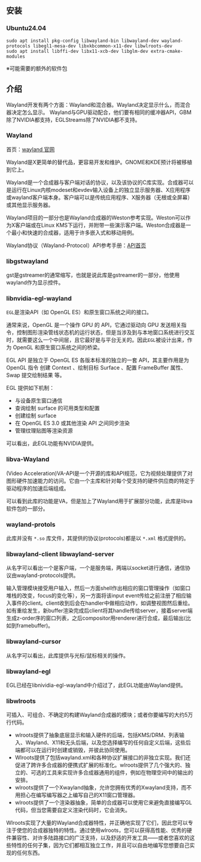 ## 安装

### Ubuntu24.04

```
sudo apt install pkg-config libwayland-bin libwayland-dev wayland-protocols libegl1-mesa-dev libxkbcommon-x11-dev libwlroots-dev
sudo apt install libffi-dev libx11-xcb-dev libglm-dev extra-cmake-modules
```

※可能需要的额外的软件包

## 介绍

Wayland开发有两个方面：Wayland和混合器。Wayland决定显示什么，而混合器决定怎么显示。
Wayland与GPU驱动配合，他们要有相同的缓冲器API，GBM除了NVIDIA都支持，EGLStreams除了NVIDIA都不支持。

### Wayland

首页：[wayland 官网](https://wayland.freedesktop.org/)

Wayland是X更简单的替代品，更容易开发和维护。GNOME和KDE预计将被移植到它上。

Wayland是一个合成器与客户端对话的协议，以及该协议的C库实现。合成器可以是运行在Linux内核modeset和evdev输入设备上的独立显示服务器、X应用程序或wayland客户端本身。客户端可以是传统应用程序、X服务器（无根或全屏幕）或其他显示服务器。

Wayland项目的一部分也是Wayland合成器的Weston参考实现。Weston可以作为X客户端或在Linux KMS下运行，并附带一些演示客户端。Weston合成器是一个最小和快速的合成器，适用于许多嵌入式和移动用例。

Wayland协议（Wayland-Protocol）API参考手册：[API首页](https://wayland.freedesktop.org/docs/html/)

### libgstwayland

gst是gstreamer的通常缩写，也就是说此库是gstreamer的一部分，他使用wayland作为显示控件。

### libnvidia-egl-wayland

`EGL`是渲染API（如 OpenGL ES）和原生窗口系统之间的接口。

通常来说，OpenGL 是一个操作 GPU 的 API，它通过驱动向 GPU 发送相关指令，控制图形渲染管线状态机的运行状态，但是当涉及到与本地窗口系统进行交互时，就需要这么一个中间层，且它最好是与平台无关的。因此`EGL`被设计出来，作为 OpenGL 和原生窗口系统之间的桥梁。

EGL API 是独立于 OpenGL ES 各版本标准的独立的一套 API，其主要作用是为 OpenGL 指令 创建 Context 、绘制目标 Surface 、配置 FrameBuffer 属性、Swap 提交绘制结果 等。 

EGL 提供如下机制：

- 与设备原生窗口通信
- 查询绘制 surface 的可用类型和配置
- 创建绘制 surface
- 在 OpenGL ES 3.0 或其他渲染 API 之间同步渲染
- 管理纹理贴图等渲染资源

可以看出，此EGL功能有NVIDIA提供。

### libva-Wayland

(Video Acceleration)VA-API是一个开源的库和API规范，它为视频处理提供了对图形硬件加速能力的访问。它由一个主库和针对每个受支持的硬件供应商的特定于驱动程序的加速后端组成。

可以看到此库的功能是VA，但是加上了Wayland用于扩展部分功能，此库是libva软件包的一部分。

### wayland-protols

此库并没有 `*.so` 库文件，其提供的协议(protocols)都是以 `*.xml` 格式提供的。

### libwayland-client libwayland-server

从名字可以看出一个是客户端，一个是服务端，两端以socket进行通信，通信协议由wayland-protocols提供。

输入管理模块接受用户输入，然后一方面shell作出相应的窗口管理操作（如窗口堆栈的改变，focus的变化等），另一方面将该input event传给之前注册了相应输入事件的client。client收到后会在handler中做相应动作，如调整视图然后重绘。如有重绘发生，新buffer渲染完成后client将其handle传给server，接着server端生成z-order序的窗口列表，之后compositor用renderer进行合成，最后输出(比如到framebuffer)。

### libwayland-cursor

从名字可以看出，此库提供与光标/鼠标相关的操作。

### libwayland-egl

EGL已经在libnividia-egl-wayland中介绍过了，此EGL功能由Wayland提供。

### libwlroots

可插入、可组合、不确定的构建Wayland合成器的模块；或者你要编写的大约5万行代码。

- wlroots提供了抽象底层显示和输入硬件的后端，包括KMS/DRM、列表输入、Wayland、X11和无头后端，以及您选择编写的任何自定义后端，这些后端都可以在运行时创建或销毁，并彼此协同使用。
- Wlroots提供了包括wayland.xml和各种协议扩展接口的非独立实现。我们还促进了跨许多合成器的便携式扩展的标准化。wlroots提供了几个强大的、独立的、可选的工具来实现许多合成器通用的组件，例如在物理空间中的输出的安排。
- wlroots提供了一个Xwayland抽象，允许您拥有优秀的Xwayland支持，而不用担心在编写编写器之上编写自己的X11窗口管理器。
- wlroots提供了一个渲染器抽象，简单的合成器可以使用它来避免直接编写GL代码，但当您需要自定义渲染代码时，它会消失。

Wlroots实现了大量的Wayland合成器特性，并正确地实现了它们，因此您可以专注于使您的合成器独特的特性。通过使用wlroots，您可以获得高性能、优秀的硬件兼容性、对许多陆路接口的广泛支持，以及舒适的开发工具——或者您喜欢的这些特性的任何子集，因为它们都相互独立工作，并且可以自由地编写您想要自己实现的任何东西。